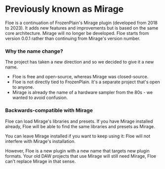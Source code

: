 <!--
SPDX-FileCopyrightText: 2024 Sam Windell
SPDX-License-Identifier: GPL-3.0-or-later
-->

# Previously known as Mirage

Floe is a continuation of FrozenPlain's Mirage plugin (developed from 2018 to 2023). It adds new features and improvements but is based on the same core architecture. Mirage will no longer be developed. Floe starts from version 0.0.1 rather than continuing from Mirage's version number.

### Why the name change?
The project has taken a new direction and so we decided to give it a new name.
- Floe is free and open-source, whereas Mirage was closed-source.
- Floe is not directly tied to FrozenPlain. It's a separate project that's open to anyone.
- Mirage is already the name of a hardware sampler from the 80s - we wanted to avoid confusion.

### Backwards-compatible with Mirage
Floe can load Mirage's libraries and presets. If you have Mirage installed already, Floe will be able to find the same libraries and presets as Mirage. 

You can leave Mirage installed if you want to keep using it: Floe will not interfere with Mirage's installation.

However, Floe is a new plugin with a new name that targets new plugin formats. Your old DAW projects that use Mirage will still need Mirage, Floe can't replace Mirage in that sense.
